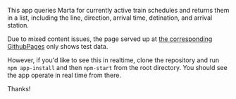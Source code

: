 This app queries Marta for currently active train schedules and returns them in a list, including the line,
direction, arrival time, detination, and arrival station.

Due to mixed content issues, the page served up at [the corresponding GithubPages](https://mariahdavalos.github.io/) only shows test data.

However, if you'd like to see this in realtime, clone the repository and run <code>npm app-install</code> and then <code>npm-start</code> from the root directory. You should see the app operate in real time from there.

Thanks!

